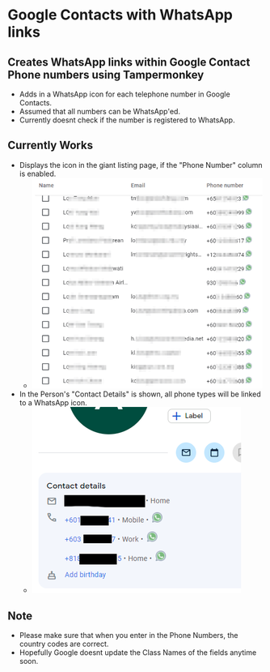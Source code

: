 # Google Contacts with WhatsApp links

## Creates WhatsApp links within Google Contact Phone numbers using Tampermonkey

* Adds in a WhatsApp icon for each telephone number in Google Contacts.
* Assumed that all numbers can be WhatsApp'ed.
* Currently doesnt check if the number is registered to WhatsApp.

## Currently Works

* Displays the icon in the giant listing page, if the "Phone Number" column is enabled.
  * ![Contact List](images/ContactsList.png)
* In the Person's "Contact Details" is shown, all phone types will be linked to a WhatsApp icon.
  * ![Contact Details](images/PersonContactDetails.png)

## Note

* Please make sure that when you enter in the Phone Numbers, the country codes are correct.
* Hopefully Google doesnt update the Class Names of the fields anytime soon.
